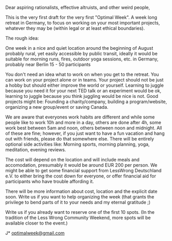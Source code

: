 Dear aspiring rationalists, effective altruists, and other weird people,

This is the very first draft for the very first "Optimal Week". A week long retreat in Germany, to focus on working on your most important projects, whatever they may be (within legal or at least ethical boundaries).

The rough idea:

One week in a nice and quiet location around the beginning of August
probably rural, yet easily accessible by public transit, ideally it would be suitable for morning runs, fires, outdoor yoga sessions, etc.
in Germany, probably near Berlin
15 - 50 participants

You don't need an idea what to work on when you get to the retreat.
You can work on your project alone or in teams.
Your project should not be just a hobby but should either improve the world or yourself.
Learning to juggle because you need it for your next TED talk or an experiment would be ok, learning to juggle because you think juggling would be nice is not.
Good projects might be: Founding a charity/company, building a program/website, organizing a new group/event or saving Canada. 

We are aware that everyones work habits are different and while some people like to work 10h and more in a day, others are done after 4h, some work best between 5am and noon, others between noon and midnight.
All of these are fine; however, if you just want to have a fun vacation and hang out with friends, please do that somewhere else.
There will be entirely optional side activities like: Morning sports, morning planning, yoga, meditation, evening reviews. 

The cost will depend on the location and will include meals and accomodation, presumably it would be around EUR 200 per person.
We might be able to get some financial support from LessWrong Deutschland e.V. to either bring the cost down for everyone, or offer financial aid for participants who have trouble affording it.

There will be more information about cost, location and the explicit date soon.
Write us if you want to help organizing the week (that grants the privilege to bend parts of it to your needs and my eternal gratitude ;)

Write us if you already want to reserve one of the first 10 spots.
(In the tradition of the Less Wrong Community Weekend, more spots will be available closer to the event.)

J*
optimalweek@gmail.com
